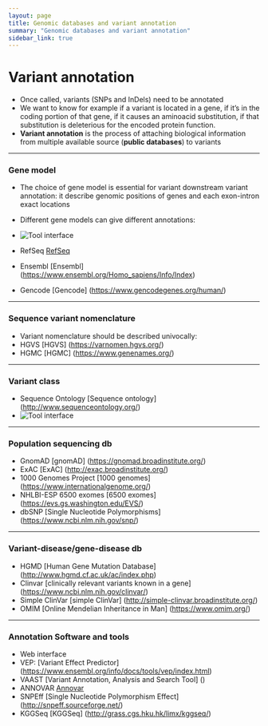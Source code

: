 ```yaml
---
layout: page
title: Genomic databases and variant annotation
summary: "Genomic databases and variant annotation"
sidebar_link: true
---
```


# Variant annotation

-	Once called, variants (SNPs and InDels) need to be annotated
-	We want to know for example if a variant is located in a gene, if it’s in the coding portion of that gene, if it causes an aminoacid substitution, if that substitution is deleterious for the encoded protein function.
-	**Variant annotation** is the process of attaching biological information from multiple available source (**public databases**) to variants
---
### Gene model

-	The choice of gene model is essential for variant downstream variant annotation: it describe genomic positions of genes and each exon-intron exact locations
-	Different gene models can give different annotations:
-	![Tool interface]({{site.url}}{{site.baseurl}}/images/brca1var.jpg)

- RefSeq [RefSeq](https://www.ncbi.nlm.nih.gov/refseq/)
- Ensembl [Ensembl] (https://www.ensembl.org/Homo_sapiens/Info/Index)
- Gencode [Gencode] (https://www.gencodegenes.org/human/)
---
### Sequence variant nomenclature

-	Variant nomenclature should be described univocally:
- HGVS [HGVS] (https://varnomen.hgvs.org/)
- HGMC [HGMC] (https://www.genenames.org/)

---
### Variant class

- Sequence Ontology [Sequence ontology] (http://www.sequenceontology.org/)
- ![Tool interface]({{site.url}}{{site.baseurl}}/images/seqOnt.png)

---
### Population sequencing db

- GnomAD [gnomAD] (https://gnomad.broadinstitute.org/)
- ExAC [ExAC] (http://exac.broadinstitute.org/)
- 1000 Genomes Project [1000 genomes] (https://www.internationalgenome.org/)
- NHLBI-ESP 6500 exomes [6500 exomes] (https://evs.gs.washington.edu/EVS/)
- dbSNP [Single Nucleotide Polymorphisms] (https://www.ncbi.nlm.nih.gov/snp/)

---
### Variant-disease/gene-disease db

- HGMD [Human Gene Mutation Database] (http://www.hgmd.cf.ac.uk/ac/index.php)
- Clinvar [clinically relevant variants known in a gene] (https://www.ncbi.nlm.nih.gov/clinvar/)
- Simple ClinVar [simple ClinVar] (http://simple-clinvar.broadinstitute.org/)
- OMIM [Online Mendelian Inheritance in Man] (https://www.omim.org/)

---
### Annotation Software and tools

- Web interface
- VEP: [Variant Effect Predictor] (https://www.ensembl.org/info/docs/tools/vep/index.html)
- VAAST [Variant Annotation, Analysis and Search Tool] ()
- ANNOVAR [Annovar]( http://annovar.openbioinformatics.org/en/latest/)
- SNPEff [Single Nucleotide Polymorphism Effect] (http://snpeff.sourceforge.net/)
- KGGSeq [KGGSeq] (http://grass.cgs.hku.hk/limx/kggseq/)
